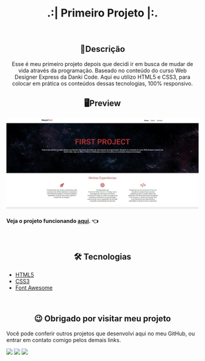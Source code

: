 <h1 align="center">.:| Primeiro Projeto |:.</h1>

<br>

<h2 align="center">📖Descrição</h2>
<p align="center">Esse é meu primeiro projeto depois que decidi ir em busca de mudar de vida através da programação. Baseado no conteúdo do curso Web Designer Express da Danki Code. Aqui eu utilizo HTML5 e CSS3, para colocar em prática os conteúdos dessas tecnologias, 100% responsivo.</p>

<h2 align="center">🖥Preview</h2>
<img src="imgs/primeiro projeto.jpg" alt="Preview desktop"></img>

<br>

#### Veja o projeto funcionando <a href="https://kevynfirst.github.io/primeiro-projeto">aqui</a>. 👈

<br>

<h2 align="center">🛠 Tecnologias</h2>

- [HTML5](https://html.com/)
- [CSS3](https://developer.mozilla.org/pt-BR/docs/Web/CSS)
- [Font Awesome](https://fontawesome.com/)

<br>

<h2 align="center">😉 Obrigado por visitar meu projeto</h2>
<p>Você pode conferir outros projetos que desenvolvi aqui no meu GitHub, ou entrar em contato comigo pelos demais links.</p>

<a href = "mailto:kevynfirst@gmail.com"><img src="https://img.shields.io/badge/-Gmail-%23333?style=for-the-badge&logo=gmail&logoColor=white" target="_blank"></a>
<a href="https://instagram.com/kevynfirst" target="_blank"><img src="https://img.shields.io/badge/-Instagram-%23E4405F?style=for-the-badge&logo=instagram&logoColor=white" target="_blank"></a>
<a href="https://www.linkedin.com/in/kevynfirst" target="_blank"><img src="https://img.shields.io/badge/-LinkedIn-%230077B5?style=for-the-badge&logo=linkedin&logoColor=white" target="_blank"></a>
